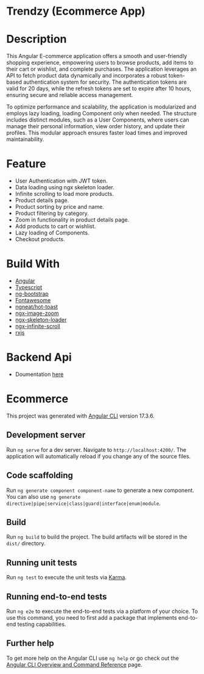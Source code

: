 # Trendzy (Ecommerce App)

# Description
This Angular E-commerce application offers a smooth and user-friendly shopping experience, empowering users to browse products, add items to their cart or wishlist, and complete purchases. The application leverages an API to fetch product data dynamically and incorporates a robust token-based authentication system for security. The authentication tokens are valid for 20 days, while the refresh tokens are set to expire after 10 hours, ensuring secure and reliable access management.

To optimize performance and scalability, the application is modularized and employs lazy loading, loading Component only when needed. The structure includes distinct modules, such as a User Components, where users can manage their personal information, view order history, and update their profiles. This modular approach ensures faster load times and improved maintainability.

# Feature 

* User Authentication with JWT token.
* Data loading using ngx skeleton loader.
* Infinite scrolling to load more products.
* Product details page.
* Product sorting by price and name.
* Product filtering by category.
* Zoom in functionality in product details page.
* Add products to cart or wishlist.
* Lazy loading of Components.
* Checkout products.

# Build With

* [Angular](https://angular.dev/overview)
* [Typescript](https://www.typescriptlang.org/)
* [ng-bootstrap](https://ng-bootstrap.github.io/#/home)
* [Fontawesome](https://www.npmjs.com/package/@fortawesome/fontawesome-free)
* [ngneat/hot-toast](https://www.npmjs.com/package/@ngneat/hot-toast)
* [ngx-image-zoom](https://www.npmjs.com/package/ngx-image-zoom)
* [ngx-skeleton-loader](https://www.npmjs.com/package/ngx-skeleton-loader)
* [ngx-infinite-scroll](https://www.npmjs.com/package/ngx-infinite-scroll)
* [rxjs](https://rxjs.dev/guide/operators)

# Backend Api
 
* Doumentation [here](https://fakeapi.platzi.com/)

# Ecommerce

This project was generated with [Angular CLI](https://github.com/angular/angular-cli) version 17.3.6.

## Development server

Run `ng serve` for a dev server. Navigate to `http://localhost:4200/`. The application will automatically reload if you change any of the source files.

## Code scaffolding

Run `ng generate component component-name` to generate a new component. You can also use `ng generate directive|pipe|service|class|guard|interface|enum|module`.

## Build

Run `ng build` to build the project. The build artifacts will be stored in the `dist/` directory.

## Running unit tests

Run `ng test` to execute the unit tests via [Karma](https://karma-runner.github.io).

## Running end-to-end tests

Run `ng e2e` to execute the end-to-end tests via a platform of your choice. To use this command, you need to first add a package that implements end-to-end testing capabilities.

## Further help

To get more help on the Angular CLI use `ng help` or go check out the [Angular CLI Overview and Command Reference](https://angular.io/cli) page.
